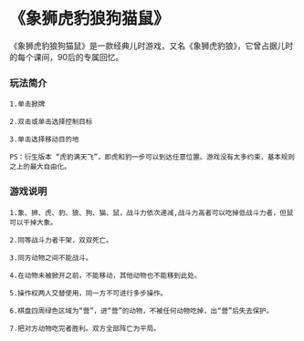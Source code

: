 # 《象狮虎豹狼狗猫鼠》
《象狮虎豹狼狗猫鼠》是一款经典儿时游戏，又名《象狮虎豹狼》，它曾占据儿时的每个课间，90后的专属回忆。
### 玩法简介
```
1.单击掀牌

2.双击或单击选择控制目标

3.单击选择移动目的地

PS：衍生版本 “虎豹满天飞”，即虎和豹一步可以到达任意位置。游戏没有太多约束，基本规则之上的最大自由化。
```
### 游戏说明
```
1.象、狮、虎、豹、狼、狗、猫、鼠，战斗力依次递减,战斗力高者可以吃掉低战斗力者，但鼠可以干掉大象。

2.同等战斗力者干架，双双死亡。

3.同方动物之间不能战斗。

4.在动物未被掀开之前，不能移动，其他动物也不能移到此处。

5.操作权两人交替使用，同一方不可进行多步操作。

6.棋盘四周绿色区域为“营”，进“营”的动物，不被任何动物吃掉，出“营”后失去保护。

7.把对方动物吃完者胜利。双方全部阵亡为平局。

```
